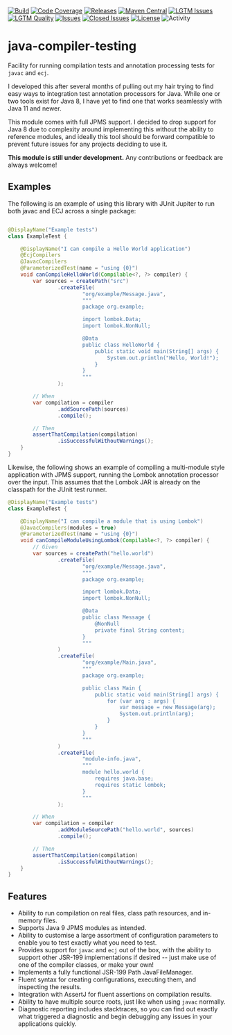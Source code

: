 [![Build](https://github.com/ascopes/jct/actions/workflows/build.yml/badge.svg?branch=main&event=push)](https://github.com/ascopes/jct/actions/workflows/build.yml)
[![Code Coverage](https://codecov.io/gh/ascopes/jct/branch/main/graph/badge.svg?token=VT74BP2742)](https://codecov.io/gh/ascopes/jct)
[![Releases](https://img.shields.io/github/downloads/ascopes/jct/total)](https://github.com/ascopes/jct/releases)
[![Maven Central](https://img.shields.io/maven-central/v/com.github.ascopes.jct/jct)](https://search.maven.org/artifact/com.github.ascopes.jct/jct)
[![LGTM Issues](https://img.shields.io/lgtm/alerts/github/ascopes/jct)](https://lgtm.com/projects/g/ascopes/jct)
[![LGTM Quality](https://img.shields.io/lgtm/grade/java/github/ascopes/jct)](https://lgtm.com/projects/g/ascopes/jct)
[![Issues](https://img.shields.io/github/issues-raw/ascopes/jct)](https://github.com/ascopes/jct/issues)
[![Closed Issues](https://img.shields.io/github/issues-closed-raw/ascopes/jct)](https://github.com/ascopes/jct/issues?q=is%3Aissue+is%3Aclosed)
[![License](https://img.shields.io/github/license/ascopes/jct)](https://github.com/ascopes/jct/blob/main/LICENSE.txt)
![Activity](https://img.shields.io/github/commit-activity/y/ascopes/jct)

# java-compiler-testing

Facility for running compilation tests and annotation processing tests
for `javac` and `ecj`.

I developed this after several months of pulling out my hair trying to
find easy ways to integration test annotation processors for Java. While
one or two tools exist for Java 8, I have yet to find one that works
seamlessly with Java 11 and newer.

This module comes with full JPMS support. I decided to drop support for
Java 8 due to complexity around implementing this without the ability to
reference modules, and ideally this tool should be forward compatible to
prevent future issues for any projects deciding to use it.

**This module is still under development.** Any contributions or feedback
are always welcome!

## Examples

The following is an example of using this library with JUnit Jupiter to run both javac and ECJ
across a single package:

```java

@DisplayName("Example tests")
class ExampleTest {

    @DisplayName("I can compile a Hello World application")
    @EcjCompilers
    @JavacCompilers
    @ParameterizedTest(name = "using {0}")
    void canCompileHelloWorld(Compilable<?, ?> compiler) {
        var sources = createPath("src")
                .createFile(
                        "org/example/Message.java",
                        """
                        package org.example;

                        import lombok.Data;
                        import lombok.NonNull;

                        @Data
                        public class HelloWorld {
                            public static void main(String[] args) {
                                System.out.println("Hello, World!");
                            }
                        }
                        """
                );

        // When
        var compilation = compiler
                .addSourcePath(sources)
                .compile();

        // Then
        assertThatCompilation(compilation)
                .isSuccessfulWithoutWarnings();
    }
}
```

Likewise, the following shows an example of compiling a multi-module style application with JPMS
support, running the Lombok annotation processor over the input. This assumes that the Lombok
JAR is already on the classpath for the JUnit test runner.

```java
@DisplayName("Example tests")
class ExampleTest {

    @DisplayName("I can compile a module that is using Lombok")
    @JavacCompilers(modules = true)
    @ParameterizedTest(name = "using {0}")
    void canCompileModuleUsingLombok(Compilable<?, ?> compiler) {
        // Given
        var sources = createPath("hello.world")
                .createFile(
                        "org/example/Message.java",
                        """
                        package org.example;

                        import lombok.Data;
                        import lombok.NonNull;

                        @Data
                        public class Message {
                            @NonNull
                            private final String content;
                        }
                        """
                )
                .createFile(
                        "org/example/Main.java",
                        """
                        package org.example;

                        public class Main {
                            public static void main(String[] args) {
                                for (var arg : args) {
                                    var message = new Message(arg);
                                    System.out.println(arg);
                                }
                            }
                        }
                        """
                )
                .createFile(
                        "module-info.java",
                        """
                        module hello.world {
                            requires java.base;
                            requires static lombok;
                        }
                        """
                );

        // When
        var compilation = compiler
                .addModuleSourcePath("hello.world", sources)
                .compile();

        // Then
        assertThatCompilation(compilation)
                .isSuccessfulWithoutWarnings();
    }
}
```

## Features

- Ability to run compilation on real files, class path resources,
  and in-memory files.
- Supports Java 9 JPMS modules as intended.
- Ability to customise a large assortment of configuration parameters
  to enable you to test exactly what you need to test.
- Provides support for `javac` and `ecj` out of the box, with the
  ability to support other JSR-199 implementations if desired --
  just make use of one of the compiler classes, or make your own!
- Implements a fully functional JSR-199 Path JavaFileManager.
- Fluent syntax for creating configurations, executing them, and
  inspecting the results.
- Integration with AssertJ for fluent assertions on compilation
  results.
- Ability to have multiple source roots, just like when using
  `javac` normally.
- Diagnostic reporting includes stacktraces, so you can find out
  exactly what triggered a diagnostic and begin debugging any
  issues in your applications quickly.
